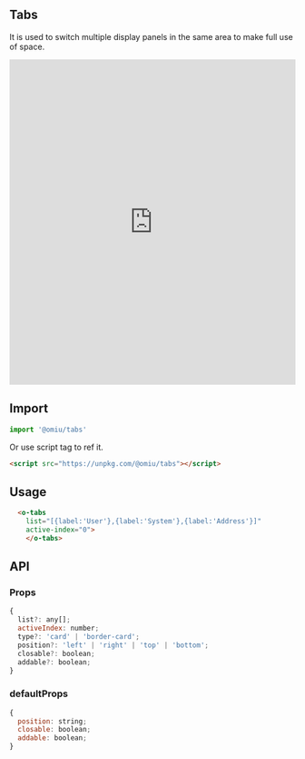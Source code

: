 ## Tabs  

It is used to switch multiple display panels in the same area to make full use of space.

<iframe height="572" style="width: 100%;" scrolling="no" title="OMIU Tabs" src="https://codepen.io/omijs/embed/XWmjyXK?height=572&theme-id=dark&default-tab=html,result" frameborder="no" allowtransparency="true" allowfullscreen="true" loading="lazy">
  See the Pen <a href='https://codepen.io/omijs/pen/XWmjyXK'>OMIU Tabs</a> by OMI
  (<a href='https://codepen.io/omijs'>@omijs</a>) on <a href='https://codepen.io'>CodePen</a>.
</iframe>

## Import

```js
import '@omiu/tabs'
```

Or use script tag to ref it.


```html
<script src="https://unpkg.com/@omiu/tabs"></script>
```

## Usage

```html
  <o-tabs 
    list="[{label:'User'},{label:'System'},{label:'Address'}]" 
    active-index="0">
	</o-tabs>
```


## API

### Props

```jsx
{
  list?: any[];
  activeIndex: number;
  type?: 'card' | 'border-card';
  position?: 'left' | 'right' | 'top' | 'bottom';
  closable?: boolean;
  addable?: boolean;
}
```

### defaultProps

```jsx
{
  position: string;
  closable: boolean;
  addable: boolean;
}
```
